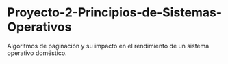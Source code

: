 # Proyecto-2-Principios-de-Sistemas-Operativos
Algoritmos de paginación y su impacto en el rendimiento de un sistema operativo doméstico.
